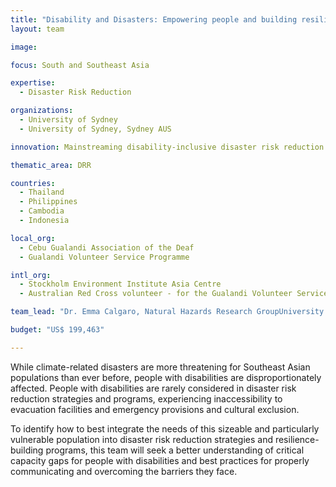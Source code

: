 ```yaml
---
title: "Disability and Disasters: Empowering people and building resilience to risk"
layout: team

image: 

focus: South and Southeast Asia

expertise:
  - Disaster Risk Reduction

organizations:
  - University of Sydney
  - University of Sydney, Sydney AUS

innovation: Mainstreaming disability-inclusive disaster risk reduction planning

thematic_area: DRR

countries: 
  - Thailand
  - Philippines
  - Cambodia
  - Indonesia

local_org: 
  - Cebu Gualandi Association of the Deaf
  - Gualandi Volunteer Service Programme

intl_org:
  - Stockholm Environment Institute Asia Centre
  - Australian Red Cross volunteer - for the Gualandi Volunteer Service Programme

team_lead: "Dr. Emma Calgaro, Natural Hazards Research GroupUniversity of Sydney, Australia"

budget: "US$ 199,463"

---
```


While climate-related disasters are more threatening for Southeast Asian populations than ever before, people with disabilities are disproportionately affected. People with disabilities are rarely considered in disaster risk reduction strategies and programs, experiencing inaccessibility to evacuation facilities and emergency provisions and cultural exclusion. 

To identify how to best integrate the needs of this sizeable and particularly vulnerable population into disaster risk reduction strategies and resilience-building programs, this team will seek a better understanding of critical capacity gaps for people with disabilities and best practices for properly communicating and overcoming the barriers they face. 
